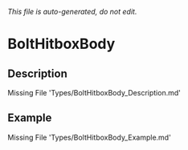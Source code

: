 *This file is auto-generated, do not edit.*

# BoltHitboxBody
## Description
Missing File 'Types/BoltHitboxBody_Description.md'
## Example
Missing File 'Types/BoltHitboxBody_Example.md'
